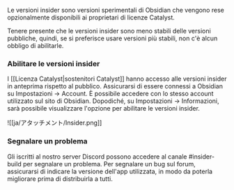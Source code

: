 Le versioni insider sono versioni sperimentali di Obsidian che vengono rese opzionalmente disponibili ai proprietari di licenze Catalyst.

Tenere presente che le versioni insider sono meno stabili delle versioni pubbliche, quindi, se si preferisce usare versioni più stabili, non c'è alcun obbligo di abilitarle.

### Abilitare le versioni insider

I [[Licenza Catalyst|sostenitori Catalyst]] hanno accesso alle versioni insider in anteprima rispetto al pubblico. Assicurarsi di essere connessi a Obsidian su Impostazioni -> Account. È possibile accedere con lo stesso account utilizzato sul sito di Obsidian. Dopodiché, su Impostazioni -> Informazioni, sarà possibile visualizzare l'opzione per abilitare le versioni insider.

![[ja/アタッチメント/Insider.png]]

### Segnalare un problema

Gli iscritti al nostro server Discord possono accedere al canale #insider-build per segnalare un problema. Per segnalare un bug sul forum, assicurarsi di indicare la versione dell'app utilizzata, in modo da poterla migliorare prima di distribuirla a tutti.
